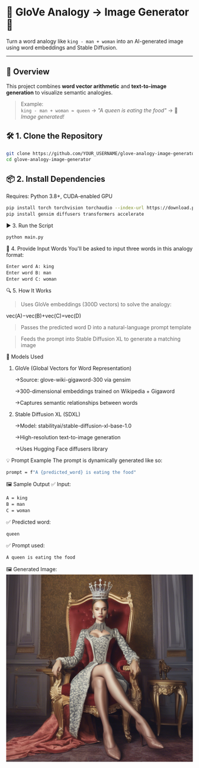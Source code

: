 # 🧠 GloVe Analogy → Image Generator 🎨  
Turn a word analogy like `king - man + woman` into an AI-generated image using word embeddings and Stable Diffusion.

---

## 🧾 Overview

This project combines **word vector arithmetic** and **text-to-image generation** to visualize semantic analogies.

> Example:  
> `king - man + woman ≈ queen` → _"A queen is eating the food"_ → 🎨 *Image generated!*


## 🛠️ 1. Clone the Repository

```bash
git clone https://github.com/YOUR_USERNAME/glove-analogy-image-generator.git
cd glove-analogy-image-generator
```

## 📦 2. Install Dependencies



Requires: Python 3.8+, CUDA-enabled GPU

```bash
pip install torch torchvision torchaudio --index-url https://download.pytorch.org/whl/cu118
pip install gensim diffusers transformers accelerate
```
▶️ 3. Run the Script
```bash
python main.py
```
🎯 4. Provide Input Words
You'll be asked to input three words in this analogy format:
```bash
Enter word A: king
Enter word B: man
Enter word C: woman
```
🔍 5. How It Works

>Uses GloVe embeddings (300D vectors) to solve the analogy:

   vec(A)−vec(B)+vec(C)=vec(D)
   
>Passes the predicted word D into a natural-language prompt template

>Feeds the prompt into Stable Diffusion XL to generate a matching image

🤖 Models Used
1. GloVe (Global Vectors for Word Representation)
   
    ->Source: glove-wiki-gigaword-300 via gensim
  
    ->300-dimensional embeddings trained on Wikipedia + Gigaword
  
    ->Captures semantic relationships between words
  
2. Stable Diffusion XL (SDXL)

    ->Model: stabilityai/stable-diffusion-xl-base-1.0
  
    ->High-resolution text-to-image generation
  
    ->Uses Hugging Face diffusers library

   
💡 Prompt Example
The prompt is dynamically generated like so:
```bash
prompt = f"A {predicted_word} is eating the food"
```
🖼️ Sample Output
✅ Input:
```bash
A = king
B = man
C = woman
```
✅ Predicted word:
```bash
queen
```
✅ Prompt used:
```bash
A queen is eating the food
```
🖼️ Generated Image:
![Output Image](https://raw.githubusercontent.com/mandavigupta/Embedding-Stable-diffusion/main/output_image.png)



